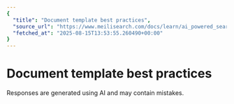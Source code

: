 ```yaml
---
{
  "title": "Document template best practices",
  "source_url": "https://www.meilisearch.com/docs/learn/ai_powered_search/document_template_best_practices",
  "fetched_at": "2025-08-15T13:53:55.260490+00:00"
}
---
```


# Document template best practices

Responses are generated using AI and may contain mistakes.
